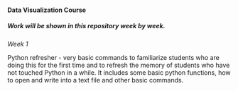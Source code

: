 #### Data Visualization Course
##### Work will be shown in this repository week by week.  

_Week 1_



Python refresher - very basic commands to familiarize students who are doing this for the first time and to refresh the memory of students who have not touched Python in a while.  It includes some basic python functions, how to open and write into a text file and other basic commands.
